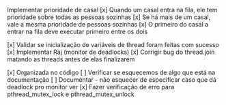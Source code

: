 Implementar prioridade de casal
[x] Quando um casal entra na fila, ele tem prioridade sobre todas as pessoas sozinhas
[x] Se há mais de um casal, vale a mesma prioridade de pessoas sozinhas
[x] O primeiro do casal a entrar na fila deve executar primeiro entre os dois

[x] Validar se inicialização de variáveis de thread foram feitas com sucesso
[x] Implementar Raj (monitor de deadlocks)
[x] Corrigir bug do thread.join matando as threads antes de elas finalizarem

[x] Organizada no código
[ ] Verificar se esquecemos de algo que está na documentação
[ ] Documentar - não esquecer de especificar caso que dá deadlock pro monitor ver
[x] Fazer verificação de erro para pthread_mutex_lock e pthread_mutex_unlock
